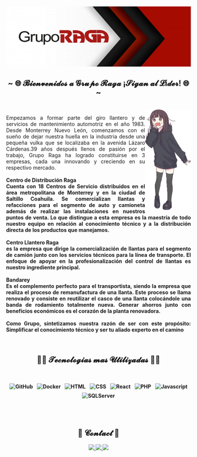 <div align="center">
  
<!-- ![](https://typograssy.deno.dev/api?text=Suki-Chan!&l0=none&bg=none&frame=none&speed=100&comment=) -->

![Preview](https://raw.githubusercontent.com/Grupo-Raga/Grupo-Raga/main/header2.png)

</div>
 
<h2 align="center">~ 🌐 𝓑𝓲𝓮𝓷𝓿𝓮𝓷𝓲𝓭𝓸𝓼 𝓪 𝓖𝓻𝓾𝓹𝓸 𝓡𝓪𝓰𝓪 ¡𝓢𝓲𝓰𝓪𝓷 𝓪𝓵 𝓛í𝓭𝓮𝓻! 🌐 ~</h2>

<br>
<a href="https://github.com/lSukiChanl"><img align="right" width="125" src="https://raw.githubusercontent.com/lSukiChanl/lSukiChanl/main/Menhera1.png"></a>
<p align="justify"> 
Empezamos a formar parte del giro llantero y de servicios de mantenimiento automotriz en el año 1983. Desde Monterrey Nuevo León, comenzamos con el sueño de dejar nuestra huella en la industria desde una pequeña vulka que se localizaba en la avenida Lázaro Cárdenas.39 años después llenos de pasión por el trabajo, Grupo Raga ha logrado constituirse en 3 empresas, cada una innovando y creciendo en su respectivo mercado.
<br><br>
<b>Centro de Distribución Raga<b>
<br>
Cuenta con 18 Centros de Servicio distribuidos en el área metropolitana de Monterrey y en la ciudad de Saltillo Coahuila. Se comercializan llantas y refacciones para el segmento de auto y camioneta además de realizar las instalaciones en nuestros puntos de venta. Lo que distingue a esta empresa es la maestría de todo nuestro equipo en relación al conocimiento técnico y a la distribución directa de los productos que manejamos.
<br><br>
<b>Centro Llantero Raga<b>
<br>
 es la empresa que dirige la comercialización de llantas para el segmento de camión junto con los servicios técnicos para la línea de transporte. El enfoque de apoyar en la profesionalización del control de llantas es nuestro ingrediente principal.
<br><br>
<b>Bandarey<b>
<br>
Es el complemento perfecto para el transportista, siendo la empresa que realiza el proceso de remanufactura de una llanta. Este proceso se llama renovado y consiste en reutilizar el casco de una llanta colocándole una banda de rodamiento totalmente nueva. Generar ahorros junto con beneficios económicos es el corazón de la planta renovadora.
<br><br>
<b>Como Grupo, sintetizamos nuestra razón de ser con este propósito: Simplificar el conocimiento técnico y ser tu aliado experto en el camino<b>
<br>
</p>



<br>
<h2 align="center">🧑‍💻 𝓣𝓮𝓬𝓷𝓸𝓵𝓸𝓰𝓲𝓪𝓼 𝓶𝓪𝓼 𝓤𝓽𝓲𝓵𝓲𝔃𝓪𝓭𝓪𝓼 🧑‍💻</h2>
<br>
<p align="center">
	<img src="https://cdn.jsdelivr.net/gh/devicons/devicon/icons/git/git-original.svg" alt="GitHub" width="54" height5464" style="vertical-align:top; margin:4px;">
	<img src="https://cdn.jsdelivr.net/gh/devicons/devicon/icons/docker/docker-plain.svg" alt="Docker" width="54" height="54" style="vertical-align:top; margin:4px;">
	<img src="https://cdn.jsdelivr.net/gh/devicons/devicon/icons/html5/html5-plain.svg" alt="HTML" width="54" height="54" style="vertical-align:top; margin:4px;">
  <img src="https://cdn.jsdelivr.net/gh/devicons/devicon/icons/css3/css3-plain.svg" alt="CSS" width="54" height="54" style="vertical-align:top; margin:4px;">
	<img src="https://cdn.jsdelivr.net/gh/devicons/devicon/icons/react/react-original.svg" alt="React" width="54" height="54" style="vertical-align:top; margin:4px;">
	<img src="https://cdn.jsdelivr.net/gh/devicons/devicon/icons/php/php-plain.svg" alt="PHP" width="54" height="54" style="vertical-align:top; margin:4px;">
	<img src="https://cdn.jsdelivr.net/gh/devicons/devicon/icons/javascript/javascript-plain.svg" alt="Javascript" width="54" height="54" style="vertical-align:top; margin:4px;">
	<img src="https://cdn.jsdelivr.net/gh/devicons/devicon/icons/microsoftsqlserver/microsoftsqlserver-plain.svg" alt="SQLServer" width="54" height="54" style="vertical-align:top; margin:4px;">
</p>
<br>



<br>
<h2 align="center">💬 𝓒𝓸𝓷𝓽𝓪𝓬𝓽 💬</h2>
<p align="center"> 

<div align="center">
  <a href="www.facebook.com/GrupoRagaOficial/">
    <img src="https://img.shields.io/badge/Facebook-1877F2?style=for-the-badge&logo=facebook&logoColor=white" target="_blank" rel="noopener noreferrer">
  </a>
  <a href="href="mailto:contacto@raga.com.mx">
    <img src="https://img.shields.io/badge/ProtonMail-8B89CC?style=for-the-badge&logo=protonmail&logoColor=white" target="_blank" rel="noopener noreferrer">
  </a>
  <a href="https://github.com//Grupo-Raga">
    <img src="https://img.shields.io/badge/-GitHub-181717?style=for-the-badge&logo=GitHub&logoColor=white'" target="_blank" rel="noopener noreferrer">
  </a>
  <br>
</div>

</p>
